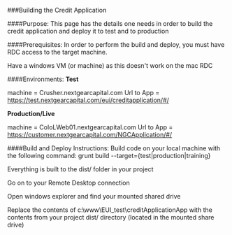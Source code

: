###Building the Credit Application


####Purpose:
This page has the details one needs in order to build the credit application and deploy it to test and to production


####Prerequisites:
In order to perform the build and deploy, you must have RDC access to the target machine.


Have a windows VM (or machine) as this doesn't work on the mac RDC


####Environments:
**Test**


machine = Crusher.nextgearcapital.com
Url to App = https://test.nextgearcapital.com/eui/creditapplication/#/  


**Production/Live**


machine = ColoLWeb01.nextgearcapital.com
Url to App = https://customer.nextgearcapital.com/NGCApplication/#/


####Build and Deploy Instructions:
Build code on your local machine with the following command:  grunt build --target={test|production|training}


Everything is built to the dist/ folder in your project


Go on to your Remote Desktop connection


Open windows explorer and find your mounted shared drive


Replace the contents of c:\www\EUI_test\creditApplicationApp with the contents from your project dist/ directory (located in the mounted share drive)
